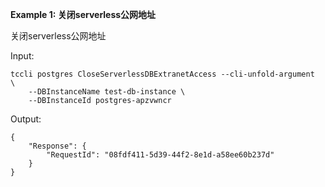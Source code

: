 **Example 1: 关闭serverless公网地址**

关闭serverless公网地址

Input: 

```
tccli postgres CloseServerlessDBExtranetAccess --cli-unfold-argument  \
    --DBInstanceName test-db-instance \
    --DBInstanceId postgres-apzvwncr
```

Output: 
```
{
    "Response": {
        "RequestId": "08fdf411-5d39-44f2-8e1d-a58ee60b237d"
    }
}
```

